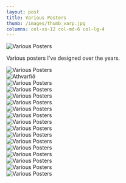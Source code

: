```yaml
---
layout: post
title: Various Posters
thumb: /images/thumb_varp.jpg
columns: col-xs-12 col-md-6 col-lg-4
---
```


<div><img src="/images/varp1.jpg" alt="Various Posters"></div>

Various posters I've designed over the years.

<div><img src="/images/varp2.jpg" class="m" alt="Various Posters"></div>

<div><img src="/images/athvarfid1.jpg" alt="Athvarfið"></div>

<div><img src="/images/varp3.jpg" class="m" alt="Various Posters"></div>

<div><img src="/images/sko1.jpg" class="m" alt="Various Posters"></div>

<div><img src="/images/varp4.jpg" class="m" alt="Various Posters"></div>

<div><img src="/images/amazing.jpg" class="m" alt="Various Posters"></div>

<div><img src="/images/varp5.jpg" class="m" alt="Various Posters"></div>

<div><img src="/images/varp6.jpg" class="m" alt="Various Posters"></div>

<div><img src="/images/varp7.jpg" class="m" alt="Various Posters"></div>

<div><img src="/images/varp8.jpg" class="m" alt="Various Posters"></div>

<div><img src="/images/varp9.jpg" class="m" alt="Various Posters"></div>

<div><img src="/images/varp10.jpg" class="m" alt="Various Posters"></div>

<div><img src="/images/varp11.jpg" class="m" alt="Various Posters"></div>

<div><img src="/images/varp12.jpg" class="m" alt="Various Posters"></div>

<div><img src="/images/varp13.jpg" class="m" alt="Various Posters"></div>

<div><img src="/images/varp14.jpg" class="m" alt="Various Posters"></div>

<div><img src="/images/varp15.jpg" class="m" alt="Various Posters"></div>
